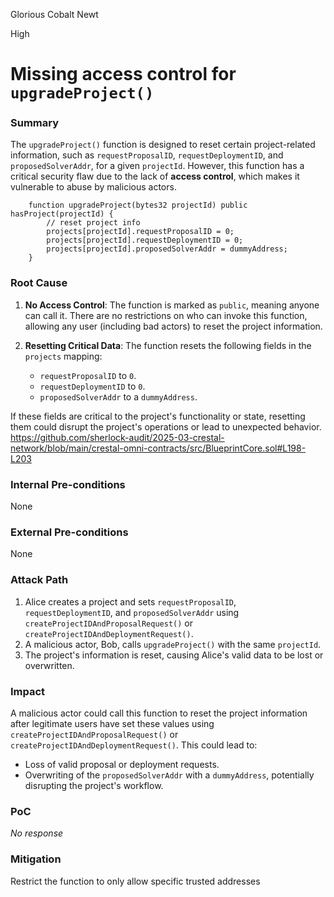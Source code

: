 Glorious Cobalt Newt

High

# Missing access control for `upgradeProject()`

### Summary

The `upgradeProject()` function is designed to reset certain project-related information, such as `requestProposalID`, `requestDeploymentID`, and `proposedSolverAddr`, for a given `projectId`. However, this function has a critical security flaw due to the lack of **access control**, which makes it vulnerable to abuse by malicious actors.
```solidity
    function upgradeProject(bytes32 projectId) public hasProject(projectId) {
        // reset project info
        projects[projectId].requestProposalID = 0;
        projects[projectId].requestDeploymentID = 0;
        projects[projectId].proposedSolverAddr = dummyAddress;
    }

```




### Root Cause

1. **No Access Control**: The function is marked as `public`, meaning anyone can call it. There are no restrictions on who can invoke this function, allowing any user (including bad actors) to reset the project information.

2. **Resetting Critical Data**: The function resets the following fields in the `projects` mapping:
   - `requestProposalID` to `0`.
   - `requestDeploymentID` to `0`.
   - `proposedSolverAddr` to a `dummyAddress`.

  If these fields are critical to the project's functionality or state, resetting them could disrupt the project's operations or lead to unexpected behavior.
https://github.com/sherlock-audit/2025-03-crestal-network/blob/main/crestal-omni-contracts/src/BlueprintCore.sol#L198-L203

### Internal Pre-conditions

None

### External Pre-conditions

None

### Attack Path

1. Alice creates a project and sets `requestProposalID`, `requestDeploymentID`, and `proposedSolverAddr` using `createProjectIDAndProposalRequest()` or `createProjectIDAndDeploymentRequest()`.
2. A malicious actor, Bob, calls `upgradeProject()` with the same `projectId`.
3. The project's information is reset, causing Alice's valid data to be lost or overwritten.

### Impact

A malicious actor could call this function to reset the project information after legitimate users have set these values using `createProjectIDAndProposalRequest()` or `createProjectIDAndDeploymentRequest()`. This could lead to:
   - Loss of valid proposal or deployment requests.
   - Overwriting of the `proposedSolverAddr` with a `dummyAddress`, potentially disrupting the project's workflow.

### PoC

_No response_

### Mitigation

Restrict the function to only allow specific trusted addresses